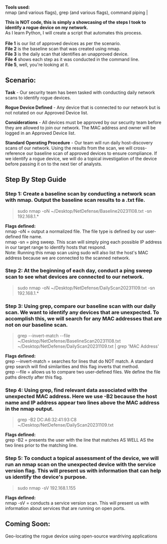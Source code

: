 **Tools used:**
\
nmap (and various flags), grep (and various flags), command piping |

**This is NOT code, this is simply a showcasing of the steps I took to identify a rogue device on my network.**
\
As I learn Python, I will create a script that automates this process.
\
\
**File 1** is our list of approved devices as per the scenario.
\
**File 2** is the baseline scan that was created using nmap.
\
**File 3** is the daily scan that identifies an unapproved device.
\
**File 4** shows each step as it was conducted in the command line.
\
**File 5**, well, you're looking at it.

## Scenario:

**Task** - Our security team has been tasked with conducting daily network scans to identify rogue devices.

**Rogue Device Defined** - Any device that is connected to our network but is not notated on our Approved Device list.

**Considerations** - All devices must be approved by our security team before they are allowed to join our network. The MAC address and owner will be logged in an Approved Device list.

**Standard Operating Procedure** - Our team will run daily host-discovery scans of our network. Using the results from the scan, we will cross-reference our baseline scan of approved devices to ensure compliance. If we identify a rogue device, we will do a topical investigation of the device before passing it on to the next tier of analysts.

## Step By Step Guide

### Step 1: Create a baseline scan by conducting a network scan with nmap. Output the baseline scan results to a .txt file.
> sudo nmap -oN ~/Desktop/NetDefense/Baseline20231108.txt -sn 192.168.1.*

**Flags defined:**
\
nmap -oN = output a normalized file. The file type is defined by our user-defined file name.
\
nmap -sn = ping sweep. This scan will simply ping each possible IP address in our target range to identify hosts that respond.
\
Note: Running this nmap scan using sudo will also list the host's MAC address because we are connected to the scanned network.

### Step 2: At the beginning of each day, conduct a ping sweep scan to see what devices are connected to our network.
> sudo nmap -oN ~/Desktop/NetDefense/DailyScan20231109.txt -sn 192.168.1.*

### Step 3: Using grep, compare our baseline scan with our daily scan. We want to identify any devices that are unexpected. To accomplish this, we will search for any MAC addresses that are not on our baseline scan.
> grep --invert-match --file ~/Desktop/NetDefense/BaselineScan20231108.txt ~/Desktop/NetDefense/DailyScan20231109.txt | grep 'MAC Address'

**Flags defined:**
\
grep --invert-match = searches for lines that do NOT match. A standard grep search will find similarities and this flag inverts that method.
\
grep --file = allows us to compare two user-defined files. We define the file paths directly after this flag.

### Step 4: Using grep, find relevant data associated with the unexpected MAC address. Here we use -B2 because the host name and IP address appear two lines above the MAC address in the nmap output.
> grep -B2 DC:A6:32:41:93:C8 ~/Desktop/NetDefense/DailyScan20231109.txt

**Flags defined:**
\
grep -B2 = presents the user with the line that matches AS WELL AS the two lines prior to the matching line.

### Step 5: To conduct a topical assessment of the device, we will run an nmap scan on the unexpected device with the service version flag. This will present us with information that can help us identify the device's purpose.
> sudo nmap -sV 192.168.1.155

**Flags defined:**
\
nmap -sV = conducts a service version scan. This will present us with information about services that are running on open ports. 

## Coming Soon:

Geo-locating the rogue device using open-source wardriving applications
